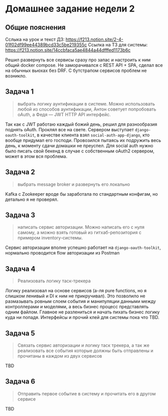 # Домашнее задание недели 2

## Общие пояснения

Сслыка на урок и текст ДЗ: https://f213.notion.site/2-4-01f02df99ee44389bcd33c5be219355c
Ссылка на ТЗ для системы: https://f213.notion.site/14ccbfaca5ae4844a44dfffed1173b6c

Решил развернуть все сервисы сразу про запас и настроить к ним общий docker compose. Не заморачивался с REST API + SPA, сделал все на обычных вьюхах без DRF. С бутстрапом сервисов проблем не возникло.

## Задача 1

> выбрать логику аунтификации в системе. Можно использовать любой из способов аунтификации, Антон советует попробовать oAuth, а Федя — JWT HTTP API интерфейс.

Так как с JWT работаю каждый божий день, решил для разнообразия поднять oAuth. Проклял все на свете. Сервером выступает `django-oauth-toolkit`, в качестве клиента взял `social-auth-app-django`, кто вообще придумал его господи. Провозился пытаясь их подружить весь день, к моменту сдачи домашки не преуспел. Для social auth нужно было писать свой бекенд в случае с собственным oAuth2 сервером, может в этом вся проблема.

## Задача 2

> выбрать message broker и развернуть его локально

Kafka c Zookeeper вроде бы заработала по стандартным конфигам, но детально я не проверял.

## Задача 3

> написать сервис авторизации. Можно написать его с нуля самому, а можно взять готовый из гитхаб-репозитория с примером inventory-системы. 

Сервис авторизации вполне успешно работает на `django-oauth-toolkit`, нормально проводится flow авторизации из Postman

## Задача 4

> Реализовать логику таск-трекера

Логику реализовал на основе сервисов (а-ля pure functions, но я слишком ленивый и DI к ним не прикручивал). Это позволило не размазывать ровным слоем события и манипуляции данными между контроллерами и моделями, а весь бизнес процесс представлять одним файлом. Главное не разлениться и начать пихать бизнес логику куда ни попадя. Интерфейсы и прочий клей для системы пока что TBD.

## Задача 5

> Связать сервис авторизации и логику таск трекера, а так же реализовать все события которые должны быть отправлены и прочитаны в каждом из двух сервисов

TBD

## Задача 6

> Отправить первое событие в систему и прочитать его в другом сервисе

TBD